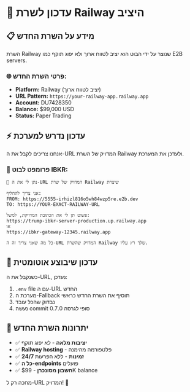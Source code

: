 # 🚀 עדכון לשרת Railway היציב

## 📋 מידע על השרת החדש

השרת Railway שנוצר על ידי הבוט הוא יציב לטווח ארוך ולא יפוג תוקף כמו E2B servers.

### 🌐 פרטי השרת החדש:
- **Platform:** Railway (יציב לטווח ארוך)
- **URL Pattern:** `https://your-railway-app.railway.app`
- **Account:** DU7428350
- **Balance:** $99,000 USD
- **Status:** Paper Trading

## ⚡ עדכון נדרש למערכת

אנחנו צריכים לקבל את ה-URL המדויק של השרת Railway ולעדכן את המערכת.

### 🎯 פרומפט לבוט IBKR:

```
🤖 נתן לי את ה-URL המדויק של שרת Railway שיצרת

אני צריך להחליף:
FROM: https://5555-irhizl816o5wh84wzp5re.e2b.dev
TO: https://YOUR-EXACT-RAILWAY-URL

פשוט תן לי את הכתובת המדויקת, למשל:
https://trump-ibkr-server-production.up.railway.app
או
https://ibkr-gateway-12345.railway.app

כל מה שאני צריך זה ה-URL המדויק שהשרת Railway שלך רץ עליו.
```

## 🔧 עדכון שיבוצע אוטומטית

כשנקבל את ה-URL, נעדכן:
1. `.env` file עם ה-URL החדש
2. מערכת ה-Fallback תוסיף את השרת החדש כראשי
3. נבדוק שהכל עובד
4. נעשה commit סופי לגרסה 0.7.0

## 🎉 יתרונות השרת החדש

- ✅ **יציבות מלאה** - לא יפוג תוקף
- ✅ **Railway hosting** - פלטפורמה מהימנה
- ✅ **24/7 זמינות** - ללא הפרעות
- ✅ **כל ה-endpoints** פועלים
- ✅ **חשבון מסונכרן** - $99K balance

מחכה רק ל-URL המדויק! 🚀